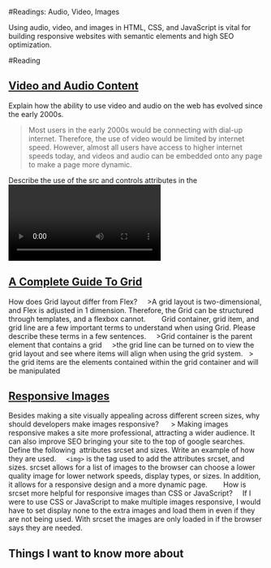 #Readings: Audio, Video, Images

Using audio, video, and images in HTML, CSS, and JavaScript is vital for building responsive websites with semantic elements and high SEO optimization. 

#Reading
## [Video and Audio Content](https://developer.mozilla.org/en-US/docs/Learn/HTML/Multimedia_and_embedding/Video_and_audio_content)

Explain how the ability to use video and audio on the web has evolved since the early 2000s.  
> Most users in the early 2000s would be connecting with dial-up internet. Therefore, the use of video would be limited by internet speed. However, almost all users have access to higher internet speeds today, and videos and audio can be embedded onto any page to make a page more dynamic. 


Describe the use of the src and controls attributes in the <video> element.  
  > The SRC attribute is where the video is stored, typically a link to the video. Finally, the controls attribute allows users to control a video, which is essential for accessibility reasons. 
  
  
Why is it important to have fallback content inside the <video> element?  
  >If the SRC link breaks, or the user's broadband is too slow to load the video, then having fallback content will allow for something else to take the place of the video instead of shifting content on a page from its inability to load. 
  
  
Write a very short story where <audio> and <video> are characters.  
  >There was once an excellent star in the entertainment world; his name was "audio the star." He provided entertainment to everyone uncontested. Then one-day, broadband was invented. (enter video stage left). Video walked up to the audio and stabbed him to death; this is how video killed the audio star, and no one was sad about it. 
  
  
## [A Complete Guide To Grid](https://css-tricks.com/snippets/css/complete-guide-grid/)

How does Grid layout differ from Flex?  
  >A grid layout is two-dimensional, and Flex is adjusted in 1 dimension. Therefore, the Grid can be structured through templates, and a flexbox cannot. 
  
  
Grid container, grid item, and grid line are a few important terms to understand when using Grid. Please describe these terms in a few sentences.  
  >Grid container is the parent element that contains a grid  
  >the grid line can be turned on to view the grid layout and see where items will align when using the grid system.
  > the grid items are the elements contained within the grid container and will be manipulated 
  
  
## [Responsive Images](https://developer.mozilla.org/en-US/docs/Learn/HTML/Multimedia_and_embedding/Responsive_images)  

Besides making a site visually appealing across different screen sizes, why should developers make images responsive?   
  > Making images responsive makes a site more professional, attracting a wider audience. It can also improve SEO bringing your site to the top of google searches.  
  
  
Define the following <img> attributes srcset and sizes. Write an example of how they are used.  
  ```<img>``` is the tag used to add the attributes srcset, and sizes. srcset allows for a list of images to the browser can choose a lower quality image for lower network speeds, display types, or sizes. In addition, it allows for a responsive design and a more dynamic page. 
  
  
How is srcset more helpful for responsive images than CSS or JavaScript?  
  If I were to use CSS or JavaScript to make multiple images responsive, I would have to set display none to the extra images and load them in even if they are not being used. With srcset the images are only loaded in if the browser says they are needed.   
  
  

## Things I want to know more about
